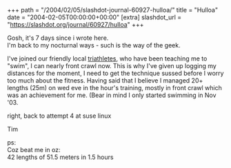 +++
path = "/2004/02/05/slashdot-journal-60927-hulloa/"
title = "Hulloa"
date = "2004-02-05T00:00:00+00:00"
[extra]
slashdot_url = "https://slashdot.org/journal/60927/hulloa"
+++

<p>Gosh, it's 7 days since i wrote here.<br>I'm back to my nocturnal ways - such is the way of the geek.</p>
<p>I've joined our friendly local <a href="http://www.thamesvalleytri.f9.co.uk/">triathletes</a>, who have been teaching me to "swim", I can nearly front crawl now. This is why I've given up logging my distances for the moment, I need to get the technique sussed before I worry too  much about the fitness. Having said that I believe I managed 20+ lengths (25m) on wed eve in the hour's training, mostly in front crawl which was an achievement for me. (Bear in mind I only started swimming in Nov '03.</p>
<p>right, back to attempt 4 at suse linux</p>
<p>Tim</p>
<p>ps:<br>Coz beat me in oz:<br>42 lengths of 51.5 meters in 1.5 hours</p>

